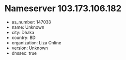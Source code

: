 # Nameserver 103.173.106.182

* as_number: 147033
* name: Unknown
* city: Dhaka
* country: BD
* organization: Liza Online
* version: Unknown
* dnssec: true
